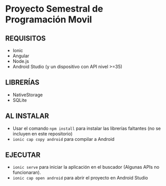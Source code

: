 # Proyecto Semestral de Programación Movil

## REQUISITOS

- Ionic
- Angular
- Node.js
- Android Studio (y un dispositivo con API nivel >=35)

## LIBRERÍAS

- NativeStorage
- SQLite

## AL INSTALAR

- Usar el comando `npm install` para instalar las librerías faltantes (no se incluyen en este repositorio)
- `ionic cap copy android` para compilar a Android

## EJECUTAR

- `ionic serve` para iniciar la aplicación en el buscador (Algunas APIs no funcionaran).
- `ionic cap open android` para abrir el proyecto en Android Studio